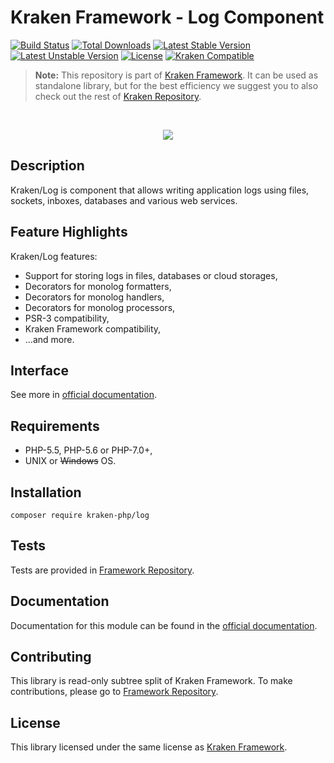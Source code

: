# Kraken Framework - Log Component

[![Build Status](https://travis-ci.org/kraken-php/framework.svg)](https://travis-ci.org/kraken-php/framework)
[![Total Downloads](https://poser.pugx.org/kraken-php/log/downloads)](https://packagist.org/packages/kraken-php/log) 
[![Latest Stable Version](https://poser.pugx.org/kraken-php/log/v/stable)](https://packagist.org/packages/kraken-php/log) 
[![Latest Unstable Version](https://poser.pugx.org/kraken-php/log/v/unstable)](https://packagist.org/packages/kraken-php/log) 
[![License](https://poser.pugx.org/kraken-php/framework/license)](https://packagist.org/packages/kraken-php/framework)
[![Kraken Compatible](https://img.shields.io/badge/kraken-compatible-8002af.svg)](https://github.com/kraken-php/framework)

> **Note:** This repository is part of [Kraken Framework][3]. It can be used as standalone library, but for the best 
efficiency we suggest you to also check out the rest of [Kraken Repository][5].

<br>
<p align="center">
<img src="https://avatars2.githubusercontent.com/u/15938282?v=3&s=150" />
</p>

## Description

Kraken/Log is component that allows writing application logs using files, sockets, inboxes, databases and various web 
services.

## Feature Highlights

Kraken/Log features:

* Support for storing logs in files, databases or cloud storages,
* Decorators for monolog formatters,
* Decorators for monolog handlers,
* Decorators for monolog processors,
* PSR-3 compatibility,
* Kraken Framework compatibility,
* ...and more.

## Interface

See more in [official documentation][2].

## Requirements

* PHP-5.5, PHP-5.6 or PHP-7.0+,
* UNIX or ~~Windows~~ OS.

## Installation

```
composer require kraken-php/log
```

## Tests

Tests are provided in [Framework Repository][3].

## Documentation

Documentation for this module can be found in the [official documentation][2].

## Contributing

This library is read-only subtree split of Kraken Framework. To make contributions, please go to [Framework Repository][3].

## License

This library licensed under the same license as [Kraken Framework][3].

[1]: http://kraken-php.com
[2]: http://kraken-php.com/docs/api-log
[3]: https://github.com/kraken-php/framework
[4]: https://github.com/kraken-php/kraken
[5]: https://github.com/kraken-php

